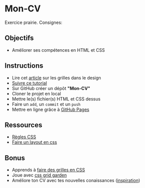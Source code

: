 # Mon-CV

Exercice prairie. Consignes:

## Objectifs
- Améliorer ses compétences en HTML et CSS

## Instructions 

- Lire cet [article](https://www.alsacreations.com/article/lire/1196-grilles-framework-css-webdesign.html) sur les grilles dans le design
- [Suivre ce tutorial](http://pierre-giraud.fr/creer-un-cv-personnalise-et-interactif-en-html-et-en-css/)
- Sur GitHub créer un dépôt **"Mon-CV"**
- Cloner le projet en local
- Mettre le(s) fichier(s) HTML et CSS dessus
- Faire un `add`, un `commit` et un `push`
- Mettre en ligne grâce à [GitHub Pages](https://help.github.com/articles/configuring-a-publishing-source-for-github-pages/)


## Ressources 

- [Règles CSS](https://www.w3schools.com/css/default.asp)
- [Faire un layout en css](https://apprendre-html.3wa.fr/css-positionnement/layout-css)


##  Bonus

- Apprends à [faire des grilles en CSS](https://www.alsacreations.com/article/lire/1388-css3-grid-layout.html)
- Joue avec [css grid garden](http://cssgridgarden.com/)
- Améliore ton CV avec tes nouvelles conaissances ([inspiration](https://www.visualcv.com/images/visualcv-resume-templates.jpg))
